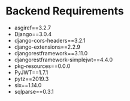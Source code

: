 # Backend Requirements
- asgiref==3.2.7
- Django==3.0.4
- django-cors-headers==3.2.1
- django-extensions==2.2.9
- djangorestframework==3.11.0
- djangorestframework-simplejwt==4.4.0
- pkg-resources==0.0.0
- PyJWT==1.7.1
- pytz==2019.3
- six==1.14.0
- sqlparse==0.3.1
